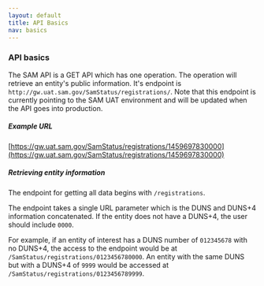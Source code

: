 ```yaml
---
layout: default
title: API Basics
nav: basics
---
```


### API basics

The SAM API is a GET API which has one operation. The operation will retrieve an entity's public information. It's endpoint is ```http://gw.uat.sam.gov/SamStatus/registrations/```. Note that this endpoint is currently pointing to the SAM UAT environment and will be updated when the API goes into production.

##### Example URL

[https://gw.uat.sam.gov/SamStatus/registrations/1459697830000](https://gw.uat.sam.gov/SamStatus/registrations/1459697830000)

##### Retrieving entity information
The endpoint for getting all data begins with ```/registrations```. 

The endpoint takes a single URL parameter which is the DUNS and DUNS+4 information concatenated. If the entity does not have a DUNS+4, the user should include ```0000```. 

For example, if an entity of interest has a DUNS number of ```012345678``` with no DUNS+4, the access to the endpoint would be at ```/SamStatus/registrations/0123456780000```. An entity with the same DUNS but with a DUNS+4 of ```9999``` would be accessed at ```/SamStatus/registrations/0123456789999```.

<body id="basics"></body>
